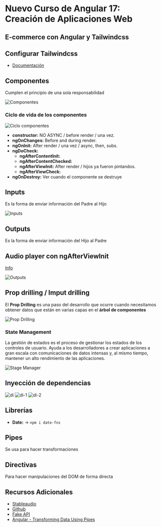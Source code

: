 # Nuevo Curso de Angular 17: Creación de Aplicaciones Web

## E-commerce con Angular y Tailwindcss

## Configurar Tailwindcss
- [Documentación](https://tailwindcss.com/docs/guides/angular)

## Componentes
Cumplen el principio de una sola responsabilidad

![Componentes](/imgs/componentes.png)

### Ciclo de vida de los componentes

![Ciclo componentes](/imgs/cvcomponentes.png)

- **constructor:** NO ASYNC / before render / una vez.
- **ngOnChanges:** Before and during render.
- **ngOnInit:** After render / una vez / async, then, subs.
- **ngDoCheck:** 
  - **ngAfterContentInit:**
  - **ngAfterContentChecked:**
  - **ngAfterViewInit:** After render / hijos ya fueron pintandos.
  - **ngAfterViewCheck:**
- **ngOnDestroy:** Ver cuando el componente se destruye

## Inputs
Es la forma de enviar información del Padre al Hijo

![Inputs](/imgs/inputs.png)

## Outputs
Es la forma de enviar información del Hijo al Padre

## Audio player con ngAfterViewInit
[Info](https://wavesurfer.xyz/)

![Outputs](/imgs/outputs.png)


## Prop drilling / Imput drilling
El **Prop Drilling** es una paso del desarrollo que ocurre cuando necesitamos obtener datos que están en varias capas en el **árbol de componentes**

![Prop Drilling](/imgs/prop-drilling.png)

### State Management
La gestión de estados es el proceso de gestionar los estados de los controles de usuario. Ayuda a los desarrolladores a crear aplicaciones a gran escala con comunicaciones de datos intensas y, al mismo tiempo, mantener un alto rendimiento de las aplicaciones.

![Stage Manager](/imgs/state-management.png)

## Inyección de dependencias
![di](/imgs/di.png)
![di-1](/imgs/di-1.png)
![di-2](/imgs/di-2.png)


## Librerías
- **Date:** -> `npm i date-fns`


## Pipes
Se usa para hacer transformaciones

## Directivas
Para hacer manipulaciones del DOM de forma directa


## Recursos Adicionales
- [Stableaudio](https://stableaudio.com/)
- [Github](https://github.com/platzi/curso-angular-ecommerce)
- [Fake API](https://fakeapi.platzi.com/)
- [Angular - Transforming Data Using Pipes](https://angular.io/guide/pipes)

